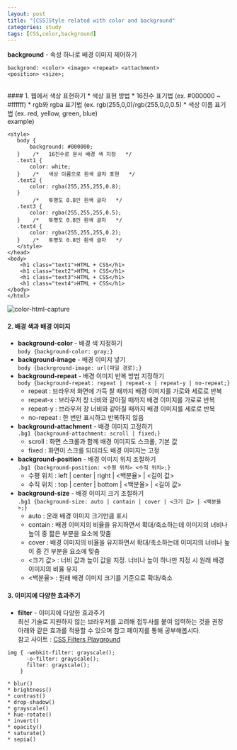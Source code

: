 ```yaml
---
layout: post
title: "[CSS]Style related with color and background"
categories: study
tags: [CSS,color,background]
---
```

**background** - 속성 하나로 배경 이미지 제어하기
~~~
backgrond: <color> <image> <repeat> <attachment>
<position> <size>;
~~~
<br>
#### 1. 웹에서 색상 표현하기
* 색상 표현 방법
     * 16진수 표기법 (ex. #000000 ~ #ffffff)
     * rgb와 rgba 표기법 (ex. rgb(255,0,0)/rgb(255,0,0,0.5)
     * 색상 이름 표기법 (ex. red, yellow, green, blue) 
<br>
example)

~~~
<style>
   body {
       background: #000000;
   }    /*   16진수로 문서 배경 색 지정   */
   .text1 {
       color: white;
   }    /*   색상 이름으로 흰색 글자 표현   */
   .text2 {
       color: rgba(255,255,255,0.8);
   }
        /*   투명도 0.8인 흰색 글자   */
   .text3 {
       color: rgba(255,255,255,0.5);
   }    /*   투명도 0.8인 흰색 글자   */
   .text4 {
       color: rgba(255,255,255,0.2);
   }    /*   투명도 0.8인 흰색 글자   */
   </style>
</head>
<body>
    <h1 class="text1">HTML + CSS</h1>
    <h1 class="text2">HTML + CSS</h1>
    <h1 class="text3">HTML + CSS</h1>
    <h1 class="text4">HTML + CSS</h1>
</body>
</html>
~~~
![color-html-capture](https://ykm1.github.io/images/color-html-capture.jpg)
#### 2. 배경 색과 배경 이미지
* **background-color** - 배경 색 지정하기 <br>
`body {background-color: gray;}` <br>
* **background-image** - 배경 이미지 넣기 <br>
`body {backrground-image: url(파일 경로);}` <br>
* **background-repeat** - 배경 이미지 반복 방법 지정하기 <br>
`body {background-repeat: repeat | repeat-x | repeat-y | no-repeat;}`
     * repeat : 브라우저 화면에 가득 찰 때까지 배경 이미지를 가로와 세로로 반복
     * repeat-x : 브라우저 창 너비와 같아질 때까지 배경 이미지를 가로로 반복
     * repeat-y : 브라우저 창 너비와 같아질 때까지 배경 이미지를 세로로 반복
     * no-repeat : 한 번만 표시하고 반복하지 않음
* **background-attachment** - 배경 이미지 고정하기 <br>
`.bg1 {background-attachment: scroll | fixed;}`
	* scroll : 화면 스크롤과 함께 배경 이미지도 스크롤, 기본 값
	* fixed : 화면이 스크롤 되더라도 배경 이미지는 고정
* **background-position** - 배경 이미지 위치 조절하기 <br>
`.bg1 {background-position: <수평 위치> <수직 위치>;}`
	* 수평 위치 : left | center | right | <백분율> | <길이 값>
	* 수직 위치 : top | center | bottom | <백분율> | <길이 값>
* **background-size** - 배경 이미지 크기 조절하기 <br>
`.bg1 {background-size: auto | contain | cover | <크기 값> | <백분율>;}`
     * auto : 운래 배경 이미지 크기만큼 표시
     * contain : 배경 이미지의 비율을 유지하면서 확대/축소하는데 이미지의 너비나 높이 중 짧은 부분을 요소에 맞춤
     * cover : 배경 이미지의 비율을 유지하면서 확대/축소하는데 이미지의 너비나 높이 중 긴 부분을 요소에 맞춤
     * <크기 값> : 너비 값과 높이 값을 지정. 너비나 높이 하나만 지정 시 원래 배경 이미지의 비율 유지
     * <백분율> : 원래 배경 이미지 크기를 기준으로 확대/축소 
#### 3. 이미지에 다양한 효과주기
* **filter** - 이미지에 다양한 효과주기<br>
최신 기술로 지원하지 않는 브라우저를 고려해 접두사를 붙여 입력하는 것을 권장<br>
아래와 같은 효과를 적용할 수 있으며 참고 페이지를 통해 공부해봅시다.<br>
참고 사이트 : [CSS Filters Playground](http://bennettfeely.com/filters)
~~~
img { -webkit-filter: grayscale();
      -o-filter: grayscale();
      filter: grayscale();
    }
~~~
	* blur()
	* brightness()
	* contrast()
	* drop-shadow()
	* grayscale()
	* hue-rotate()
	* invert()
	* opacity()
	* saturate()
	* sepia()